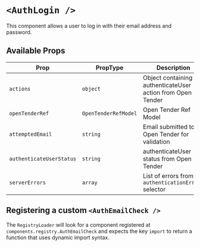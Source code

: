 # `<AuthLogin />`

This component allows a user to log in with their email address and password.

## Available Props

| Prop                     | PropType             | Description                                                | Default |
| ------------------------ | -------------------- | ---------------------------------------------------------- | ------- |
| `actions`                | `object`             | Object containing authenticateUser action from Open Tender |         |
| `openTenderRef`          | `OpenTenderRefModel` | Open Tender Ref Model                                      | `null`  |
| `attemptedEmail`         | `string`             | Email submitted to Open Tender for validation              | `''`    |
| `authenticateUserStatus` | `string`             | authenticateUser status from Open Tender                   | IDLE    |
| `serverErrors`           | `array`              | List of errors from `authenticationErrors` selector        | `[]`    |

## Registering a custom `<AuthEmailCheck />`

The `RegistryLoader` will look for a component registered at `components.registry.AuthEmailCheck` and expects the key `import` to return a function that uses dynamic import syntax.
